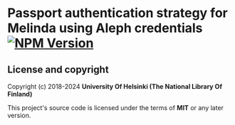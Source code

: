 # Passport authentication strategy for Melinda using Aleph credentials [![NPM Version](https://img.shields.io/npm/v/@natlibfi/passport-melinda-aleph.svg)](https://npmjs.org/package/@natlibfi/passport-melinda-aleph)

## License and copyright

Copyright (c) 2018-2024 **University Of Helsinki (The National Library Of Finland)**

This project's source code is licensed under the terms of **MIT** or any later version.
